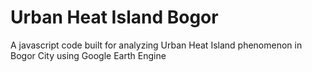 Urban Heat Island Bogor
=======
A javascript code built for analyzing Urban Heat Island phenomenon in Bogor City using Google Earth Engine

